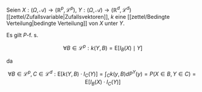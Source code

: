 Seien $X : (\Omega, \mathcal{A}) \to (\mathbb{R}^p, \mathcal{L}^p)$, $Y : (\Omega, \mathcal{A}) \to (\mathbb{R}^d, \mathcal{L}^d)$ [[zettel/Zufallsvariable|Zufallsvektoren]], $k$ eine [[zettel/Bedingte Verteilung|bedingte Verteilung]] von $X$ unter $Y$.

Es gilt $P$-f. s.

$$
	\forall B \in \mathcal{L}^p : k(Y, B) = \text{E}[I_B(X) \mid Y]
$$

da

$$
	\forall B \in \mathcal{L}^p, C \in \mathcal{L}^d : \text{E}[k(Y, B) \cdot I_C(Y)] = \int_C k(y, B) dP^Y(y) = P(X \in B, Y \in C) = \text{E}[I_B(X) \cdot I_C(Y)]
$$